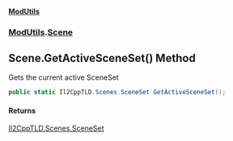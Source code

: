 #### [ModUtils](index.md 'index')
### [ModUtils](ModUtils.md 'ModUtils').[Scene](ModUtils.Scene.md 'ModUtils.Scene')

## Scene.GetActiveSceneSet() Method

Gets the current active SceneSet

```csharp
public static Il2CppTLD.Scenes.SceneSet GetActiveSceneSet();
```

#### Returns
[Il2CppTLD.Scenes.SceneSet](https://docs.microsoft.com/en-us/dotnet/api/Il2CppTLD.Scenes.SceneSet 'Il2CppTLD.Scenes.SceneSet')